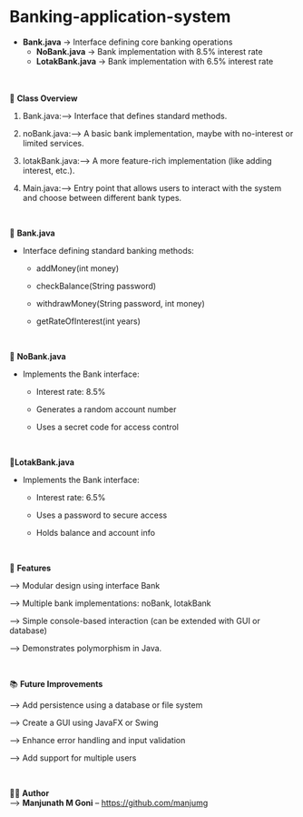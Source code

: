 # Banking-application-system 



- **Bank.java** → Interface defining core banking operations
  - **NoBank.java** → Bank implementation with 8.5% interest rate
  - **LotakBank.java** → Bank implementation with 6.5% interest rate
 

<br><br>
🧩 **Class Overview**

1) Bank.java:-->
   Interface that defines standard methods.

2) noBank.java:-->
   A basic bank implementation, maybe with no-interest or limited services.

3) lotakBank.java:-->
   A more feature-rich implementation (like adding interest, etc.).

4) Main.java:-->
   Entry point that allows users to interact with the system and choose between different bank types.

<br>

🔹 **Bank.java**
- Interface defining standard banking methods:

  - addMoney(int money)

  - checkBalance(String password)

  - withdrawMoney(String password, int money)

  - getRateOfInterest(int years)

    <br>

🔸 **NoBank.java**
- Implements the Bank interface:

  - Interest rate: 8.5%

  - Generates a random account number

  - Uses a secret code for access control

<br>

🔸**LotakBank.java**
- Implements the Bank interface:

  - Interest rate: 6.5%

  - Uses a password to secure access

  - Holds balance and account info


<br>

📌 **Features**

--> Modular design using interface Bank

--> Multiple bank implementations: noBank, lotakBank

--> Simple console-based interaction (can be extended with GUI or database)

--> Demonstrates polymorphism in Java.


   

<br>

📚 **Future Improvements**

--> Add persistence using a database or file system

--> Create a GUI using JavaFX or Swing

--> Enhance error handling and input validation

--> Add support for multiple users

<br>

🧑‍💻 **Author** <br>
 --> **Manjunath M Goni** – https://github.com/manjumg







